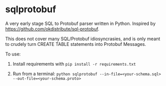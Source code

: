 # sqlprotobuf
A very early stage SQL to Protobuf parser written in Python. Inspired by https://github.com/okdistribute/sql-protobuf.

This does not cover many SQL/Protobuf idiosyncrasies, and is only meant to crudely turn CREATE TABLE statements into Protobuf Messages. 

To use:

1. Install requirements with
`pip install -r requirements.txt`

2. Run from a terminal:
`python sqlprotobuf --in-file=<your-schema.sql> --out-file=<your-schema.proto>`
